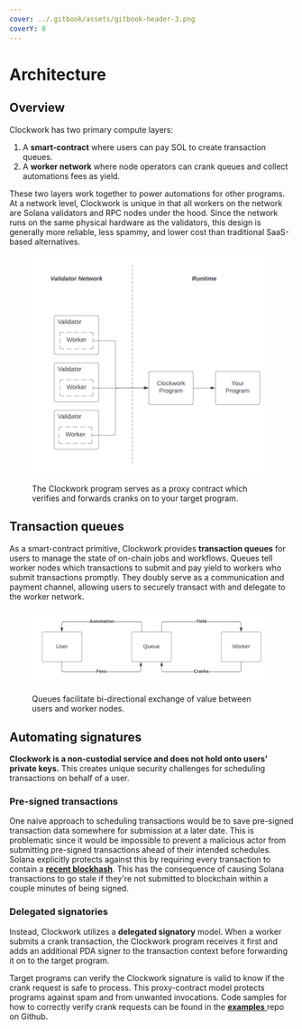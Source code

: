 ```yaml
---
cover: ../.gitbook/assets/gitbook-header-3.png
coverY: 0
---
```


# Architecture

## Overview

Clockwork has two primary compute layers:

1. A **smart-contract** where users can pay SOL to create transaction queues.
2. A **worker network** where node operators can crank queues and collect automations fees as yield.

These two layers work together to power automations for other programs. At a network level, Clockwork is unique in that all workers on the network are Solana validators and RPC nodes under the hood. Since the network runs on the same physical hardware as the validators, this design is generally more reliable, less spammy, and lower cost than traditional SaaS-based alternatives.

<figure><img src="../.gitbook/assets/Blank diagram (5).png" alt=""><figcaption><p>The Clockwork program serves as a proxy contract which verifies and forwards cranks on to your target program.</p></figcaption></figure>

## Transaction queues

As a smart-contract primitive, Clockwork provides **transaction queues** for users to manage the state of on-chain jobs and workflows. Queues tell worker nodes which transactions to submit and pay yield to workers who submit transactions promptly. They doubly serve as a communication and payment channel, allowing users to securely transact with and delegate to the worker network.

<figure><img src="../.gitbook/assets/Blank document (18).png" alt=""><figcaption><p>Queues facilitate bi-directional exchange of value between users and worker nodes.</p></figcaption></figure>

## Automating signatures&#x20;

**Clockwork is a non-custodial service and does not hold onto users' private keys.** This creates unique security challenges for scheduling transactions on behalf of a user.&#x20;

### Pre-signed transactions

One naive approach to scheduling transactions would be to save pre-signed transaction data somewhere for submission at a later date. This is problematic since it would be impossible to prevent a malicious actor from submitting pre-signed transactions ahead of their intended schedules. Solana explicitly protects against this by requiring every transaction to contain a [**recent blockhash**](https://docs.solana.com/developing/programming-model/transactions#recent-blockhash). This has the consequence of causing Solana transactions to go stale if they're not submitted to blockchain within a couple minutes of being signed.

### Delegated signatories

Instead, Clockwork utilizes a **delegated signatory** model. When a worker submits a crank transaction, the Clockwork program receives it first and adds an additional PDA signer to the transaction context before forwarding it on to the target program.&#x20;

Target programs can verify the Clockwork signature is valid to know if the crank request is safe to process. This proxy-contract model protects programs against spam and from unwanted invocations. Code samples for how to correctly verify crank requests can be found in the [**examples** ](https://github.com/clockwork-xyz/examples/blob/main/hello\_clockwork/programs/hello\_clockwork/src/instructions/hello\_world.rs)repo on Github.&#x20;
